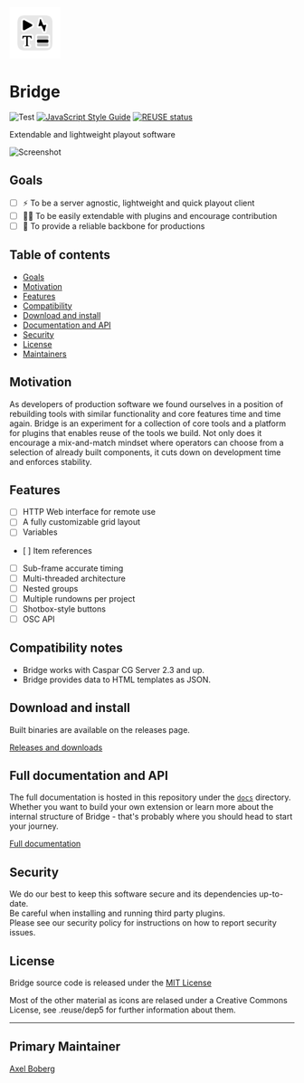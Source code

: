 <img src="./media/appicon.png" width="90px">

# Bridge  
![Test](https://github.com/svt/bridge/actions/workflows/.github/workflows/test.yml/badge.svg?branch=main)
[![JavaScript Style Guide](https://img.shields.io/badge/code_style-standard-brightgreen.svg)](https://standardjs.com)
[![REUSE status](https://api.reuse.software/badge/github.com/svt/bridge)](https://api.reuse.software/info/github.com/svt/bridge)  

Extendable and lightweight playout software

![Screenshot](/media/screenshot.png)

## Goals

- [ ] ⚡️ To be a server agnostic, lightweight and quick playout client
- [ ] 🧑‍💻 To be easily extendable with plugins and encourage contribution 
- [ ] 💪 To provide a reliable backbone for productions

## Table of contents
- [Goals](#goals)
- [Motivation](#motivation)
- [Features](#features)
- [Compatibility](#compatibility-notes)
- [Download and install](#download-and-install)
- [Documentation and API](#full-documentation-and-api)
- [Security](#security)
- [License](#license)
- [Maintainers](#primary-maintainer)

## Motivation  

As developers of production software we found ourselves in a position of rebuilding tools with similar functionality and core features time and time again. Bridge is an experiment for a collection of core tools and a platform for plugins that enables reuse of the tools we build. Not only does it encourage a mix-and-match mindset where operators can choose from a selection of already built components, it cuts down on development time and enforces stability.

## Features

- [ ] HTTP Web interface for remote use
- [ ] A fully customizable grid layout
- [ ] Variables
- [ ] Item references
- [ ] Sub-frame accurate timing
- [ ] Multi-threaded architecture
- [ ] Nested groups
- [ ] Multiple rundowns per project
- [ ] Shotbox-style buttons
- [ ] OSC API

## Compatibility notes  
- Bridge works with Caspar CG Server 2.3 and up.
- Bridge provides data to HTML templates as JSON.

## Download and install  
Built binaries are available on the releases page.

[Releases and downloads](https://github.com/svt/bridge/releases)

## Full documentation and API

The full documentation is hosted in this repository under the [`docs`](/docs/README.md) directory. Whether you want to build your own extension or learn more about the internal structure of Bridge - that's probably where you should head to start your journey.

[Full documentation](/docs/README.md)

## Security  
We do our best to keep this software secure and its dependencies up-to-date.  
Be careful when installing and running third party plugins.  
Please see our security policy for instructions on how to report security issues. 

## License

Bridge source code is released under the [MIT License](LICENSE.md)

Most of the other material as icons are relased under a Creative Commons License, see .reuse/dep5 for further information about them.

----

## Primary Maintainer

[Axel Boberg](https://github.com/axelboberg)